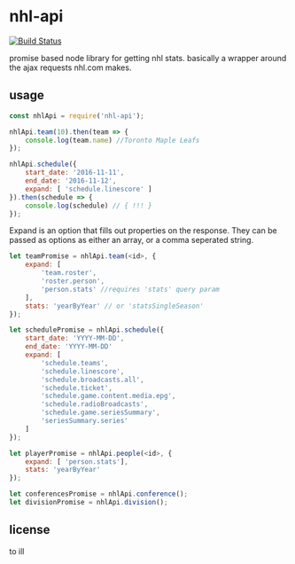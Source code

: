 # nhl-api

[![Build Status](https://secure.travis-ci.org/dmamills/nhl-api.png)](http://travis-ci.org/dmamills/nhl-api)

promise based node library for getting nhl stats. basically a wrapper around the ajax requests nhl.com makes.

## usage

```javascript
const nhlApi = require('nhl-api');

nhlApi.team(10).then(team => {
    console.log(team.name) //Toronto Maple Leafs
});

nhlApi.schedule({
    start_date: '2016-11-11',
    end_date: '2016-11-12',
    expand: [ 'schedule.linescore' ]
}).then(schedule => {
    console.log(schedule) // { !!! }
});

```

Expand is an option that fills out properties on the response. They can be passed as options as either an array, or a comma seperated string.

```javascript
let teamPromise = nhlApi.team(<id>, {
    expand: [
        'team.roster',
        'roster.person',
        'person.stats' //requires 'stats' query param
    ],
    stats: 'yearByYear' // or 'statsSingleSeason'
});

let schedulePromise = nhlApi.schedule({
    start_date: 'YYYY-MM-DD',
    end_date: 'YYYY-MM-DD'
    expand: [
        'schedule.teams',
        'schedule.linescore',
        'schedule.broadcasts.all',
        'schedule.ticket',
        'schedule.game.content.media.epg',
        'schedule.radioBroadcasts',
        'schedule.game.seriesSummary',
        'seriesSummary.series'
    ]
});

let playerPromise = nhlApi.people(<id>, {
    expand: [ 'person.stats'],
    stats: 'yearByYear'
});

let conferencesPromise = nhlApi.conference();
let divisionPromise = nhlApi.division();

```

## license

to ill
